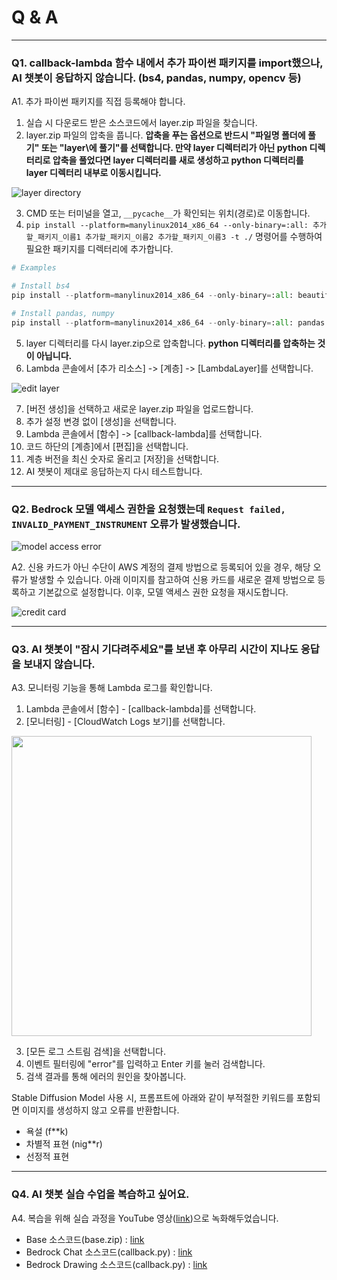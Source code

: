 # Q & A

---

### Q1. callback-lambda 함수 내에서 추가 파이썬 패키지를 import했으나, AI 챗봇이 응답하지 않습니다. (bs4, pandas, numpy, opencv 등)

A1. 추가 파이썬 패키지를 직접 등록해야 합니다. 
1. 실습 시 다운로드 받은 소스코드에서 layer.zip 파일을 찾습니다.
2. layer.zip 파일의 압축을 풉니다. **압축을 푸는 옵션으로 반드시 "파일명 폴더에 풀기" 또는 "layer\에 풀기"를 선택합니다. 만약 layer 디렉터리가 아닌 python 디렉터리로 압축을 풀었다면 layer 디렉터리를 새로 생성하고 python 디렉터리를 layer 디렉터리 내부로 이동시킵니다.**

![layer directory](/img/hackathon/6_qna/layer_python_dir.png)

3. CMD 또는 터미널을 열고, `__pycache__`가 확인되는 위치(경로)로 이동합니다.
4. `pip install --platform=manylinux2014_x86_64 --only-binary=:all: 추가할_패키지_이름1 추가할_패키지_이름2 추가할_패키지_이름3 -t ./` 명령어를 수행하여 필요한 패키지를 디렉터리에 추가합니다.
```python
# Examples

# Install bs4
pip install --platform=manylinux2014_x86_64 --only-binary=:all: beautifulsoup4 -t ./

# Install pandas, numpy
pip install --platform=manylinux2014_x86_64 --only-binary=:all: pandas numpy -t ./
```
5. layer 디렉터리를 다시 layer.zip으로 압축합니다. **python 디렉터리를 압축하는 것이 아닙니다.** 
6. Lambda 콘솔에서 [추가 리소스] -> [계층] -> [LambdaLayer]를 선택합니다. 

![edit layer](/img/hackathon/6_qna/edit_layer.png)

7. [버전 생성]을 선택하고 새로운 layer.zip 파일을 업로드합니다.
8. 추가 설정 변경 없이 [생성]을 선택합니다.
9. Lambda 콘솔에서 [함수] -> [callback-lambda]를 선택합니다.
10. 코드 하단의 [계층]에서 [편집]을 선택합니다.
11. 계층 버전을 최신 숫자로 올리고 [저장]을 선택합니다.
12. AI 챗봇이 제대로 응답하는지 다시 테스트합니다.

---

### Q2. Bedrock 모델 액세스 권한을 요청했는데 `Request failed, INVALID_PAYMENT_INSTRUMENT` 오류가 발생했습니다.

![model access error](/img/hackathon/6_qna/bedrock_model_access_error.png)

A2. 신용 카드가 아닌 수단이 AWS 계정의 결제 방법으로 등록되어 있을 경우, 해당 오류가 발생할 수 있습니다. 아래 이미지를 참고하여 신용 카드를 새로운 결제 방법으로 등록하고 기본값으로 설정합니다. 이후, 모델 액세스 권한 요청을 재시도합니다. 

![credit card](/img/hackathon/6_qna/creditcard.png)

---

### Q3. AI 챗봇이 "잠시 기다려주세요"를 보낸 후 아무리 시간이 지나도 응답을 보내지 않습니다.

A3. 모니터링 기능을 통해 Lambda 로그를 확인합니다. 
1. Lambda 콘솔에서 [함수] - [callback-lambda]를 선택합니다.
2. [모니터링] - [CloudWatch Logs 보기]를 선택합니다.

<img src="/img/hackathon/lambda_log.png" width="480" />

3. [모든 로그 스트림 검색]을 선택합니다.
4. 이벤트 필터링에 "error"를 입력하고 Enter 키를 눌러 검색합니다.
5. 검색 결과를 통해 에러의 원인을 찾아봅니다.

Stable Diffusion Model 사용 시, 프롬프트에 아래와 같이 부적절한 키워드를 포함되면 이미지를 생성하지 않고 오류를 반환합니다.
- 욕설 (f**k) 
- 차별적 표현 (nig**r)
- 선정적 표현 

---

### Q4. AI 챗봇 실습 수업을 복습하고 싶어요.

A4. 복습을 위해 실습 과정을 YouTube 영상([link](https://www.youtube.com/watch?v=g9HyaJp0Zio))으로 녹화해두었습니다.

- Base 소스코드(base.zip) : [link](https://stem-hackathon-2024.s3.us-west-2.amazonaws.com/base.zip)
- Bedrock Chat 소스코드(callback.py) : [link](https://stem-hackathon-2024.s3.us-west-2.amazonaws.com/bedrock-chat/callback.py)
- Bedrock Drawing 소스코드(callback.py) : [link](https://stem-hackathon-2024.s3.us-west-2.amazonaws.com/bedrock-drawing/callback.py)
